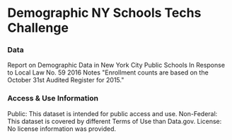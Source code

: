 # Demographic NY Schools Techs Challenge

### Data

Report on Demographic Data in New York City Public Schools In Response to Local Law No. 59 2016 Notes "Enrollment counts are based on the October 31st Audited Register for 2015."

### Access & Use Information

Public: This dataset is intended for public access and use. 
Non-Federal: This dataset is covered by different Terms of Use than Data.gov. 
License: No license information was provided. 
